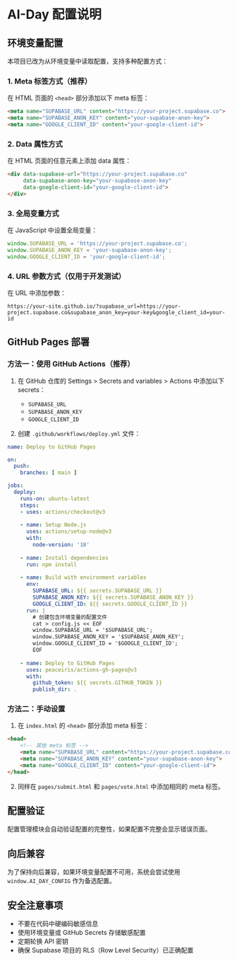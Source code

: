 # AI-Day 配置说明

## 环境变量配置

本项目已改为从环境变量中读取配置，支持多种配置方式：

### 1. Meta 标签方式（推荐）

在 HTML 页面的 `<head>` 部分添加以下 meta 标签：

```html
<meta name="SUPABASE_URL" content="https://your-project.supabase.co">
<meta name="SUPABASE_ANON_KEY" content="your-supabase-anon-key">
<meta name="GOOGLE_CLIENT_ID" content="your-google-client-id">
```

### 2. Data 属性方式

在 HTML 页面的任意元素上添加 data 属性：

```html
<div data-supabase-url="https://your-project.supabase.co" 
     data-supabase-anon-key="your-supabase-anon-key"
     data-google-client-id="your-google-client-id">
</div>
```

### 3. 全局变量方式

在 JavaScript 中设置全局变量：

```javascript
window.SUPABASE_URL = 'https://your-project.supabase.co';
window.SUPABASE_ANON_KEY = 'your-supabase-anon-key';
window.GOOGLE_CLIENT_ID = 'your-google-client-id';
```

### 4. URL 参数方式（仅用于开发测试）

在 URL 中添加参数：

```
https://your-site.github.io/?supabase_url=https://your-project.supabase.co&supabase_anon_key=your-key&google_client_id=your-id
```

## GitHub Pages 部署

### 方法一：使用 GitHub Actions（推荐）

1. 在 GitHub 仓库的 Settings > Secrets and variables > Actions 中添加以下 secrets：
   - `SUPABASE_URL`
   - `SUPABASE_ANON_KEY`
   - `GOOGLE_CLIENT_ID`

2. 创建 `.github/workflows/deploy.yml` 文件：

```yaml
name: Deploy to GitHub Pages

on:
  push:
    branches: [ main ]

jobs:
  deploy:
    runs-on: ubuntu-latest
    steps:
    - uses: actions/checkout@v3
    
    - name: Setup Node.js
      uses: actions/setup-node@v3
      with:
        node-version: '18'
    
    - name: Install dependencies
      run: npm install
    
    - name: Build with environment variables
      env:
        SUPABASE_URL: ${{ secrets.SUPABASE_URL }}
        SUPABASE_ANON_KEY: ${{ secrets.SUPABASE_ANON_KEY }}
        GOOGLE_CLIENT_ID: ${{ secrets.GOOGLE_CLIENT_ID }}
      run: |
        # 创建包含环境变量的配置文件
        cat > config.js << EOF
        window.SUPABASE_URL = '$SUPABASE_URL';
        window.SUPABASE_ANON_KEY = '$SUPABASE_ANON_KEY';
        window.GOOGLE_CLIENT_ID = '$GOOGLE_CLIENT_ID';
        EOF
    
    - name: Deploy to GitHub Pages
      uses: peaceiris/actions-gh-pages@v3
      with:
        github_token: ${{ secrets.GITHUB_TOKEN }}
        publish_dir: .
```

### 方法二：手动设置

1. 在 `index.html` 的 `<head>` 部分添加 meta 标签：

```html
<head>
    <!-- 其他 meta 标签 -->
    <meta name="SUPABASE_URL" content="https://your-project.supabase.co">
    <meta name="SUPABASE_ANON_KEY" content="your-supabase-anon-key">
    <meta name="GOOGLE_CLIENT_ID" content="your-google-client-id">
</head>
```

2. 同样在 `pages/submit.html` 和 `pages/vote.html` 中添加相同的 meta 标签。

## 配置验证

配置管理模块会自动验证配置的完整性，如果配置不完整会显示错误页面。

## 向后兼容

为了保持向后兼容，如果环境变量配置不可用，系统会尝试使用 `window.AI_DAY_CONFIG` 作为备选配置。

## 安全注意事项

- 不要在代码中硬编码敏感信息
- 使用环境变量或 GitHub Secrets 存储敏感配置
- 定期轮换 API 密钥
- 确保 Supabase 项目的 RLS（Row Level Security）已正确配置
